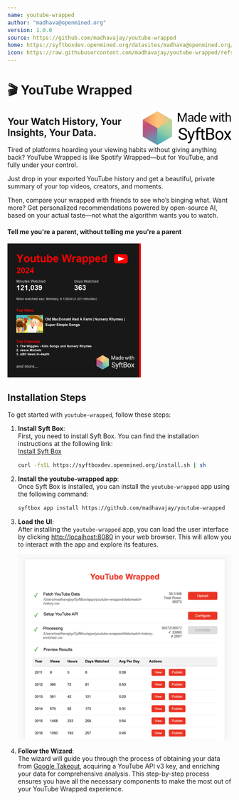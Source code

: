 ```yaml
---
name: youtube-wrapped
author: "madhava@openmined.org"
version: 1.0.0
source: https://github.com/madhavajay/youtube-wrapped
home: https://syftboxdev.openmined.org/datasites/madhava@openmined.org/youtube-wrapped/index.html
icon: https://raw.githubusercontent.com/madhavajay/youtube-wrapped/refs/heads/main/icon.png
---
```


<h1 align="left">🎬 YouTube Wrapped</h1>
<a href="https://github.com/OpenMined/syftbox">
  <picture>
    <source media="(prefers-color-scheme: dark)" srcset="assets/images/mwsyftbox_white_on.png">
    <img alt="Logo" src="assets/images/mwsyftbox_black_on.png" width="200px" align="right" />
  </picture>
</a>
<h2>Your Watch History, Your Insights, Your Data.</h2>

Tired of platforms hoarding your viewing habits without giving anything back? YouTube Wrapped is like Spotify Wrapped—but for YouTube, and fully under your control.

Just drop in your exported YouTube history and get a beautiful, private summary of your top videos, creators, and moments.

Then, compare your wrapped with friends to see who’s binging what. Want more? Get personalized recommendations powered by open-source AI, based on your actual taste—not what the algorithm wants you to watch.

<h4>Tell me you're a parent, without telling me you're a parent</h4>
<img src="assets/images/youtube-wrapped-2024.png" alt="youtube-wrapped" width="300px">



## Installation Steps

To get started with `youtube-wrapped`, follow these steps:

1. **Install Syft Box**:  
   First, you need to install Syft Box. You can find the installation instructions at the following link:  
   [Install Syft Box](https://github.com/OpenMined/syftbox)
   ```bash
   curl -fsSL https://syftboxdev.openmined.org/install.sh | sh
   ```

2. **Install the youtube-wrapped app**:  
   Once Syft Box is installed, you can install the `youtube-wrapped` app using the following command:  
   ```bash
   syftbox app install https://github.com/madhavajay/youtube-wrapped
   ```

3. **Load the UI**:  
   After installing the `youtube-wrapped` app, you can load the user interface by clicking <a href="http://localhost:8080" target="_blank">http://localhost:8080</a> in your web browser. This will allow you to interact with the app and explore its features.

   <img src="assets/images/example-ui.png" alt="Example UI" width="500px">

4. **Follow the Wizard**:  
   The wizard will guide you through the process of obtaining your data from [Google Takeout](https://takeout.google.com), acquiring a YouTube API v3 key, and enriching your data for comprehensive analysis. This step-by-step process ensures you have all the necessary components to make the most out of your YouTube Wrapped experience.
